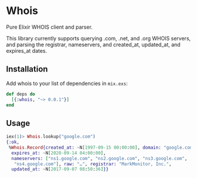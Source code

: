 # Whois

Pure Elixir WHOIS client and parser.

This library currently supports querying .com, .net, and .org WHOIS servers, and
parsing the registrar, nameservers, and created_at, updated_at, and expires_at
dates.

## Installation

Add whois to your list of dependencies in `mix.exs`:

```elixir
def deps do
  [{:whois, "~> 0.0.1"}]
end
```

## Usage

```elixir
iex(1)> Whois.lookup("google.com")
{:ok,
 %Whois.Record{created_at: ~N[1997-09-15 00:00:00], domain: "google.com",
  expires_at: ~N[2020-09-14 04:00:00],
  nameservers: ["ns1.google.com", "ns2.google.com", "ns3.google.com",
   "ns4.google.com"], raw: "…", registrar: "MarkMonitor, Inc.",
  updated_at: ~N[2017-09-07 08:50:36]}}
```
